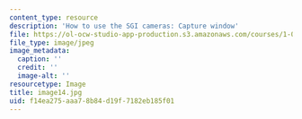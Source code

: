 ```yaml
---
content_type: resource
description: 'How to use the SGI cameras: Capture window'
file: https://ol-ocw-studio-app-production.s3.amazonaws.com/courses/1-012-introduction-to-civil-engineering-design-spring-2002/f14ea275aaa78b84d19f7182eb185f01_image14.jpg
file_type: image/jpeg
image_metadata:
  caption: ''
  credit: ''
  image-alt: ''
resourcetype: Image
title: image14.jpg
uid: f14ea275-aaa7-8b84-d19f-7182eb185f01
---
```

